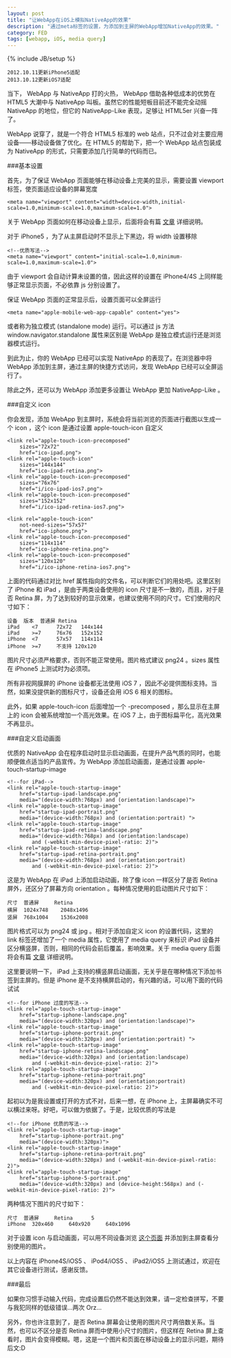 ```yaml
---
layout: post
title: "让WebApp在iOS上模拟NativeApp的效果"
description: "通过meta标签的设置，为添加到主屏的WebApp增加NativeApp的效果。"
category: FED
tags: [webapp, iOS, media query]
---
```

{% include JB/setup %}

	2012.10.11更新iPhone5适配
	2013.10.12更新iOS7适配

当下， WebApp 与 NativeApp 打的火热， WebApp 借助各种低成本的优势在 HTML5 大潮中与 NativeApp 叫板。虽然它的性能短板目前还不能完全动摇 NativeApp 的地位，但它的 NativeApp-Like 表现，足够让 HTML5er 兴奋一阵了。

WebApp 说穿了，就是一个符合 HTML5 标准的 web 站点，只不过会对主要应用设备——移动设备做了优化。在 HTML5 的帮助下，把一个 WebApp 站点包装成为 NativeApp 的形式，只需要添加几行简单的代码而已。

###基本设置

首先，为了保证 WebApp 页面能够在移动设备上完美的显示，需要设置 viewport 标签，使页面适应设备的屏幕宽度

<?prettify lang=html linenums=true?>
	<meta name="viewport" content="width=device-width,initial-scale=1.0,minimum-scale=1.0,maximum-scale=1.0">

关于 WebApp 页面如何在移动设备上显示，后面将会有篇 [文章](#todo) 详细说明。

对于 iPhone5 ，为了从主屏启动时不显示上下黑边，将 width 设置移除

<?prettify lang=html linenums=true?>
	<!--优质写法-->
	<meta name="viewport" content="initial-scale=1.0,minimum-scale=1.0,maximum-scale=1.0">

由于 viewport 会自动计算未设置的值，因此这样的设置在 iPhone4/4S 上同样能够正常显示页面，不必依靠 js 分别设置了。

保证 WebApp 页面的正常显示后，设置页面可以全屏运行

<?prettify lang=html linenums=true?>
	<meta name="apple-mobile-web-app-capable" content="yes">

或者称为独立模式 (standalone mode) 运行。可以通过 js 方法 window.navigator.standalone 属性来区别是 WebApp 是独立模式运行还是浏览器模式运行。

到此为止，你的 WebApp 已经可以实现 NativeApp 的表现了。在浏览器中将 WebApp 添加到主屏，通过主屏的快捷方式访问，发现 WebApp 已经可以全屏运行了。

除此之外，还可以为 WebApp 添加更多设置让 WebApp 更加 NativeApp-Like 。

###自定义 icon

你会发现，添加 WebApp 到主屏时，系统会将当前浏览的页面进行截图以生成一个 icon ，这个 icon 是通过设置 apple-touch-icon 自定义

<?prettify lang=html linenums=true?>
	<link rel="apple-touch-icon-precomposed" 
		sizes="72x72"
		href="ico-ipad.png">
	<link rel="apple-touch-icon"             
		sizes="144x144"
		href="ico-ipad-retina.png">
	<link rel="apple-touch-icon-precomposed" 
		sizes="76x76"
		href="i/ico-ipad-ios7.png">
	<link rel="apple-touch-icon-precomposed" 
		sizes="152x152"
		href="i/ico-ipad-retina-ios7.png">
	
	<link rel="apple-touch-icon"             
		not-need-sizes="57x57"
		href="ico-iphone.png">
	<link rel="apple-touch-icon-precomposed" 
		sizes="114x114"
		href="ico-iphone-retina.png">
	<link rel="apple-touch-icon-precomposed" 
		sizes="120x120"
		href="i/ico-iphone-retina-ios7.png">

上面的代码通过对比 href 属性指向的文件名，可以判断它们的用处吧。这里区别了 iPhone 和 iPad ，是由于两类设备使用的 icon 尺寸是不一致的，而且，对于是否 Retina 屏，为了达到较好的显示效果，也建议使用不同的尺寸。它们使用的尺寸如下：

	设备	版本	普通屏	Retina
	iPad	<7  	72x72	144x144
	iPad	>=7 	76x76	152x152
	iPhone	<7  	57x57	114x114
	iPhone	>=7 	不支持	120x120

图片尺寸必须严格要求，否则不能正常使用。图片格式建议 png24 。sizes 属性在 iPhone5 上测试时为必须项。

所有非视网膜屏的 iPhone 设备都无法使用 iOS 7 ，因此不必提供图标支持。当然，如果没提供新的图标尺寸，设备还会用 iOS 6 相关的图标。

此外，如果 apple-touch-icon 后面增加一个 -precomposed ，那么显示在主屏上的 icon 会被系统增加一个高光效果。在 iOS 7 上，由于图标扁平化，高光效果不再显示。

###自定义启动画面

优质的 NativeApp 会在程序启动时显示启动画面，在提升产品气质的同时，也能顺便做点适当的产品宣传。为 WebApp 添加启动画面，是通过设置 apple-touch-startup-image 

<?prettify lang=html linenums=true?>
	<!--for iPad-->
	<link rel="apple-touch-startup-image"  
		href="startup-ipad-landscape.png"        
		media="(device-width:768px) and (orientation:landscape)">
	<link rel="apple-touch-startup-image"  
		href="startup-ipad-portrait.png"         
		media="(device-width:768px) and (orientation:portrait) ">
	<link rel="apple-touch-startup-image"  
		href="startup-ipad-retina-landscape.png" 
		media="(device-width:768px) and (orientation:landscape) 
			and (-webkit-min-device-pixel-ratio: 2)">
	<link rel="apple-touch-startup-image"  
		href="startup-ipad-retina-portrait.png"  
		media="(device-width:768px) and (orientation:portrait)  
			and (-webkit-min-device-pixel-ratio: 2)">

这是为 WebApp 在 iPad 上添加启动动画，除了像 icon 一样区分了是否 Retina 屏外，还区分了屏幕方向 orientation 。每种情况使用的启动图片尺寸如下：

	尺寸	普通屏		Retina
	横屏	1024x748	2048x1496
	竖屏	768x1004	1536x2008

图片格式可以为 png24 或 jpg 。相对于添加自定义 icon 的设置代码，这里的 link 标签还增加了一个 media 属性，它使用了 media query 来标识 iPad 设备并区分横竖屏，否则，相同的代码会前后覆盖，影响效果。关于 media query 后面将会有篇 [文章](#todo) 详细说明。

这里要说明一下， iPad 上支持的横竖屏启动画面，无关乎是在哪种情况下添加书签到主屏的。但是 iPhone 是不支持横屏启动的，有兴趣的话，可以用下面的代码试试

<?prettify lang=html linenums=true?>
	<!--for iPhone 过度的写法-->
	<link rel="apple-touch-startup-image" 
		href="startup-iphone-landscape.png"        
		media="(device-width:320px) and (orientation:landscape)">
	<link rel="apple-touch-startup-image" 
		href="startup-iphone-portrait.png"         
		media="(device-width:320px) and (orientation:portrait) ">
	<link rel="apple-touch-startup-image" 
		href="startup-iphone-retina-landscape.png" 
		media="(device-width:320px) and (orientation:landscape) 
			and (-webkit-min-device-pixel-ratio: 2)">
	<link rel="apple-touch-startup-image" 
		href="startup-iphone-retina-portrait.png"  
		media="(device-width:320px) and (orientation:portrait)  
			and (-webkit-min-device-pixel-ratio: 2)">

起初以为是我设置或打开的方式不对，后来一想，在 iPhone 上，主屏幕确实不可以横过来呀。好吧，可以做为依据了。于是，比较优质的写法是

<?prettify lang=html linenums=true?>
	<!--for iPhone 优质的写法-->
	<link rel="apple-touch-startup-image" 
		href="startup-iphone-portrait.png"        
		media="(device-width:320px)">
	<link rel="apple-touch-startup-image" 
		href="startup-iphone-retina-portrait.png" 
		media="(device-width:320px) and (-webkit-min-device-pixel-ratio: 2)">
	<link rel="apple-touch-startup-image" 
		href="startup-iphone-5-portrait.png" 
		media="(device-width:320px) and (device-height:568px) and (-webkit-min-device-pixel-ratio: 2)">

两种情况下图片的尺寸如下：

	尺寸	普通屏		Retina		5
	iPhone	320x460		640x920		640x1096

对于设置 icon 与启动画面，可以用不同设备浏览 [这个页面](/WebAppHelper/package/AddToHomeScreen) 并添加到主屏查看分别使用的图片。

以上内容在 iPhone4S/iOS5 、 iPod4/iOS5 、 iPad2/iOS5 上测试通过，欢迎在其它设备进行测试，感谢反馈。

###最后

如果你习惯手动输入代码，完成设置后仍然不能达到效果，请一定检查拼写，不要与我犯同样的低级错误...两次 Orz...

另外，你也许注意到了，是否 Retina 屏幕会让使用的图片尺寸两倍数关系。当然，也可以不区分是否 Retina 屏而中使用小尺寸的图片，但这样在 Retina 屏上查看时，图片会变得模糊。嗯，这是一个图片和页面在移动设备上的显示问题，期待后文:D













 


